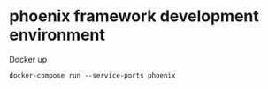 # phoenix framework development environment

Docker up

    docker-compose run --service-ports phoenix
